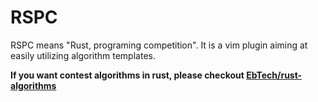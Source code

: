 # RSPC

RSPC means "Rust, programing competition". It is a vim plugin aiming at easily utilizing algorithm templates.

**If you want contest algorithms in rust, please checkout [EbTech/rust-algorithms](https://crates.io/crates/contest-algorithms)**
